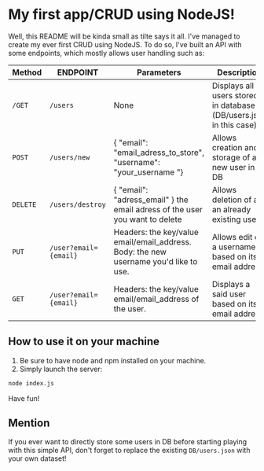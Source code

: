 # My first app/CRUD using NodeJS! 

Well, this README will be kinda small as tilte says it all. 
I've managed to create my ever first CRUD using NodeJS. 
To do so, I've built an API with some endpoints, which mostly allows user handling such as:

| Method   | ENDPOINT              | Parameters                                                                            | Description                                                        |
|----------|-----------------------|---------------------------------------------------------------------------------------|--------------------------------------------------------------------|
| `/GET`   | `/users`              | None                                                                                  | Displays all users stored in database (DB/users.json in this case) | 
| `POST`   | `/users/new`          | { "email": "email_adress_to_store", "username": "your_username "}                     | Allows creation and storage of a new user in DB                    |
| `DELETE` | `/users/destroy`      | { "email": "adress_email" } the email adress of the user you want to delete           | Allows deletion of a an already existing user                      | 
| `PUT`    | `/user?email={email}` | Headers: the key/value email/email_address. Body: the new username you'd like to use. | Allows edit of a username based on its email address.              | 
| `GET`    | `/user?email={email}` | Headers: the key/value email/email_address of the user.                               | Displays a said user based on its email address.                   |  

## How to use it on your machine

1. Be sure to have node and npm installed on your machine. 
2. Simply launch the server: 
```bash
node index.js
```

Have fun!

## Mention

If you ever want to directly store some users in DB before starting playing with this simple API, don't forget to replace the existing `DB/users.json` with your own dataset!